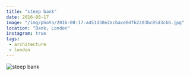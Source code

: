 ```yaml
---
title: "steep bank"
date: 2016-08-17
image: "/img/photo/2016-08-17-a451d38e2acbace0df62203bc85d3cb6.jpg"
location: "Bank, London"
instagram: true
tags:
 - architecture
 - london
---
```


![steep bank](/img/photo/2016-08-17-a451d38e2acbace0df62203bc85d3cb6.jpg)
